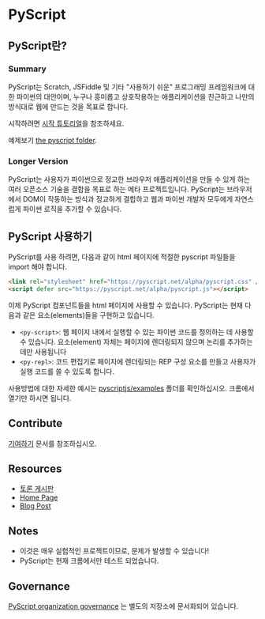 # PyScript

## PyScript란?

### Summary
PyScript는 Scratch, JSFiddle 및 기타 "사용하기 쉬운" 프로그래밍 프레임워크에 대한 파이썬의 대안이며, 누구나 흥미롭고 상호작용하는 애플리케이션을 친근하고 나만의 방식대로 웹에 만드는 것을 목표로 합니다.

시작하려면 [시작 튜토리얼](docs/tutorials/getting-started.md)을 참조하세요.

예제보기 [the pyscript folder](pyscriptjs).

### Longer Version
PyScript는 사용자가 파이썬으로 정교한 브라우저 애플리케이션을 만들 수 있게 하는 여러 오픈소스 기술을 결합을 목표로 하는 메타 프로젝트입니다.
PyScript는 브라우저에서 DOM이 작동하는 방식과 정교하게 결합하고 웹과 파이썬 개발자 모두에게 자연스럽게 파이썬 로직을 추가할 수 있습니다.


## PyScript 사용하기

PyScript를 사용 하려면, 다음과 같이 html 페이지에 적절한 pyscript 파일들을 import 해야 합니다.
```html
<link rel="stylesheet" href="https://pyscript.net/alpha/pyscript.css" />
<script defer src="https://pyscript.net/alpha/pyscript.js"></script>
```
이제 PyScript 컴포넌트들을 html 페이지에 사용할 수 있습니다. PyScript는 현재 다음과 같은 요소(elements)들을 구현하고 있습니다.

* `<py-script>`: 웹 페이지 내에서 실행할 수 있는 파이썬 코드를 정의하는 데 사용할 수 있습니다. 요소(element) 자체는 페이지에 렌더링되지 않으며 논리를 추가하는 데만 사용됩니다
* `<py-repl>`: 코드 편집기로 페이지에 렌더링되는 REP 구성 요소를 만들고 사용자가 실행 코드를 쓸 수 있도록 합니다.

사용방법에 대한 자세한 예시는 [pyscriptjs/examples](pyscriptjs/examples) 폴더를 확인하십시오. 크롬에서 열기만 하시면 됩니다.

## Contribute

[기여하기](CONTRIBUTING.md) 문서를 참조하십시오.

## Resources

* [토론 게시판](https://community.anaconda.cloud/c/tech-topics/pyscript)
* [Home Page](https://pyscript.net/)
* [Blog Post](https://engineering.anaconda.com/2022/04/welcome-pyscript.html)

## Notes

* 이것은 매우 실험적인 프로젝트이므로, 문제가 발생할 수 있습니다!
* PyScript는 현재 크롬에서만 테스트 되었습니다.

## Governance

[PyScript organization governance](https://github.com/pyscript/governance) 는 별도의 저장소에 문서화되어 있습니다.

